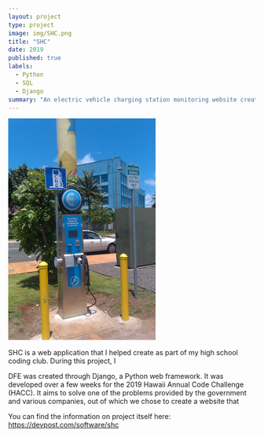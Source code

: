 ```yaml
---
layout: project
type: project
image: img/SHC.png
title: "SHC"
date: 2019
published: true
labels:
  - Python
  - SQL
  - Django
summary: "An electric vehicle charging station monitoring website created by my team which took first in HACC 2019."
---
```


<div class="text-center p-4">
  <img width="300px" src="../img/Electric_Car_Charging_Station_Honolulu.jpg" class="img-thumbnail" >
</div>

SHC is a web application that I helped create as part of my high school coding club. During this project, I

DFE was created through Django, a Python web framework. It was developed over a few weeks for the 2019 Hawaii Annual Code Challenge (HACC). It aims to solve one of the problems provided by the government and various companies, out of which we chose to create a website that 

You can find the information on project itself here: <a href="https://devpost.com/software/shc">https://devpost.com/software/shc</a>
